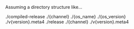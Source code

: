 Assuming a directory structure like...

  ./compiled-release
    ./{channel}
      ./{os_name}
        ./{os_version}
          ./v{version}.meta4
  ./release
    ./{channel}
      ./v{version}.meta4
